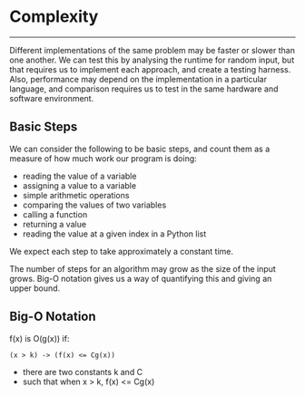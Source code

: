 # Complexity

---

Different implementations of the same problem may be faster or slower than one another. We can test this by analysing the runtime for random input, but that requires us to implement each approach, and create a testing harness. Also, performance may depend on the implementation in a particular language, and comparison requires us to test in the same hardware and software environment.

## Basic Steps

We can consider the following to be basic steps, and count them as a measure of how much work our program is doing:

* reading the value of a variable
* assigning a value to a variable
* simple arithmetic operations
* comparing the values of two variables
* calling a function
* returning a value
* reading the value at a given index in a Python list

We expect each step to take approximately a constant time.

The number of steps for an algorithm may grow as the size of the input grows. Big-O notation gives us a way of quantifying this and giving an upper bound.

## Big-O Notation

f(x) is O(g(x)) if:

	(x > k) -> (f(x) <= Cg(x))
	
* there are two constants k and C
* such that when x > k, f(x) <= Cg(x)
